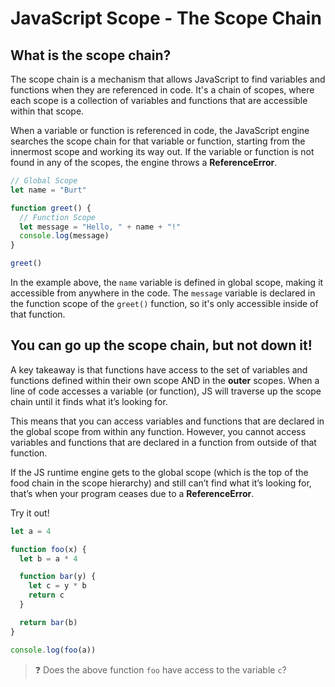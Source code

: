# JavaScript Scope - The Scope Chain

## What is the scope chain?


The scope chain is a mechanism that allows JavaScript to find variables and functions when they are referenced in code. It's a chain of scopes, where each scope is a collection of variables and functions that are accessible within that scope.

When a variable or function is referenced in code, the JavaScript engine searches the scope chain for that variable or function, starting from the innermost scope and working its way out. If the variable or function is not found in any of the scopes, the engine throws a **ReferenceError**.

```js
// Global Scope
let name = "Burt"

function greet() {
  // Function Scope
  let message = "Hello, " + name + "!"
  console.log(message)
}

greet()
```

In the example above, the `name` variable is defined in global scope, making it accessible from anywhere in the code. The `message` variable is declared in the function scope of the `greet()` function, so it's only accessible inside of that function. 

## You can go up the scope chain, but not down it!

A key takeaway is that functions have access to the set of variables and functions defined within their own scope AND in the **outer** scopes. When a line of code accesses a variable (or function), JS will traverse up the scope chain until it finds what it’s looking for.

This means that you can access variables and functions that are declared in the global scope from within any function. However, you cannot access variables and functions that are declared in a function from outside of that function.

If the JS runtime engine gets to the global scope (which is the top of the food chain in the scope hierarchy) and still can’t find what it’s looking for, that’s when your program ceases due to a **ReferenceError**.

Try it out!

```js
let a = 4

function foo(x) {
  let b = a * 4

  function bar(y) {
    let c = y * b
    return c
  }

  return bar(b)
}

console.log(foo(a))
```

> ❓ Does the above function `foo` have access to the variable `c`?

